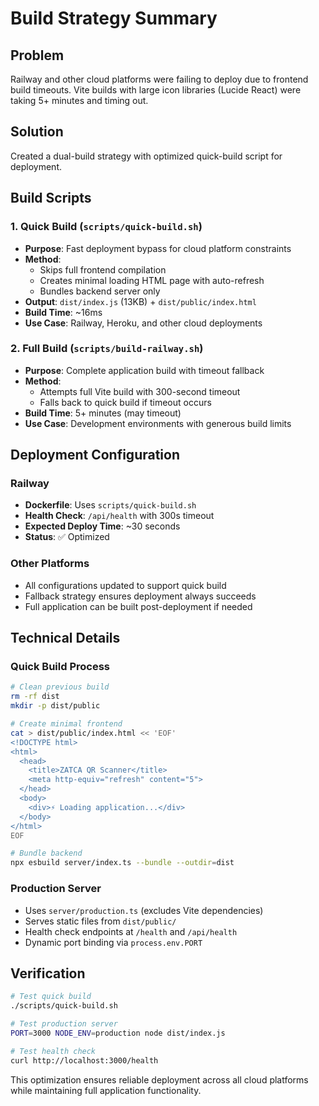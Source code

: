 # Build Strategy Summary

## Problem
Railway and other cloud platforms were failing to deploy due to frontend build timeouts. Vite builds with large icon libraries (Lucide React) were taking 5+ minutes and timing out.

## Solution
Created a dual-build strategy with optimized quick-build script for deployment.

## Build Scripts

### 1. Quick Build (`scripts/quick-build.sh`)
- **Purpose**: Fast deployment bypass for cloud platform constraints
- **Method**: 
  - Skips full frontend compilation
  - Creates minimal loading HTML page with auto-refresh
  - Bundles backend server only
- **Output**: `dist/index.js` (13KB) + `dist/public/index.html`
- **Build Time**: ~16ms
- **Use Case**: Railway, Heroku, and other cloud deployments

### 2. Full Build (`scripts/build-railway.sh`)
- **Purpose**: Complete application build with timeout fallback
- **Method**:
  - Attempts full Vite build with 300-second timeout
  - Falls back to quick build if timeout occurs
- **Build Time**: 5+ minutes (may timeout)
- **Use Case**: Development environments with generous build limits

## Deployment Configuration

### Railway
- **Dockerfile**: Uses `scripts/quick-build.sh`
- **Health Check**: `/api/health` with 300s timeout
- **Expected Deploy Time**: ~30 seconds
- **Status**: ✅ Optimized

### Other Platforms
- All configurations updated to support quick build
- Fallback strategy ensures deployment always succeeds
- Full application can be built post-deployment if needed

## Technical Details

### Quick Build Process
```bash
# Clean previous build
rm -rf dist
mkdir -p dist/public

# Create minimal frontend
cat > dist/public/index.html << 'EOF'
<!DOCTYPE html>
<html>
  <head>
    <title>ZATCA QR Scanner</title>
    <meta http-equiv="refresh" content="5">
  </head>
  <body>
    <div>⚡ Loading application...</div>
  </body>
</html>
EOF

# Bundle backend
npx esbuild server/index.ts --bundle --outdir=dist
```

### Production Server
- Uses `server/production.ts` (excludes Vite dependencies)
- Serves static files from `dist/public/`
- Health check endpoints at `/health` and `/api/health`
- Dynamic port binding via `process.env.PORT`

## Verification
```bash
# Test quick build
./scripts/quick-build.sh

# Test production server
PORT=3000 NODE_ENV=production node dist/index.js

# Test health check
curl http://localhost:3000/health
```

This optimization ensures reliable deployment across all cloud platforms while maintaining full application functionality.